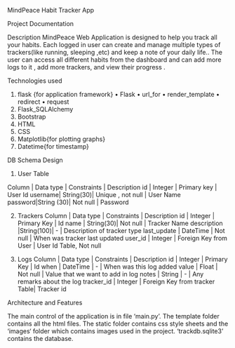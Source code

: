MindPeace Habit Tracker App

Project Documentation 


Description 
MindPeace Web Application is designed to help you track all your habits. Each logged in user can create and manage multiple types of trackers(like running, sleeping ,etc) and keep a note of your daily life.. The user can access all different habits from the dashboard  and can add more logs to it , add more trackers, and view their progress . 

Technologies used 
1. flask {for application framework} 
    • Flask 
    • url_for 
    • render_template 
    • redirect 
    • request 
2. Flask_SQLAlchemy 
3. Bootstrap  
4. HTML
5. CSS
6. Matplotlib{for plotting graphs}
7. Datetime{for timestamp}

DB Schema Design 
1. User Table 

Column  | Data type | Constraints       | Description
id      |   Integer | Primary key       | User Id
username| String(30)| Unique , not null | User Name
password|String (30)| Not null          | Password

2. Trackers
Column      | Data type | Constraints              | Description
id          | Integer   | Primary Key              |     Id
name        | String(30)| Not null                 | Tracker Name
description |String(100)|       -                  | Description of tracker type
last_update | DateTime  | Not null                 | When was tracker last updated
user_id     | Integer   | Foreign Key from User    |  User Id
                            Table, Not null



3. Logs
Column      | Data type | Constraints                   | Description
id          | Integer   | Primary Key                   |     Id
when        | DateTime  |       -                       | When was this log added
value       | Float     |   Not null                    | Value that we want to add in log
notes       | String    |       -                       | Any remarks about the log
tracker_id  | Integer   | Foreign Key from tracker Table| Tracker id



Architecture and Features 

The main control of the application is in file ‘main.py’. 
The template folder contains all the html files. 
The static folder contains css style sheets and the ‘images‘  folder which contains images  used in the project. 
‘trackdb.sqlite3’ contains the database. 
